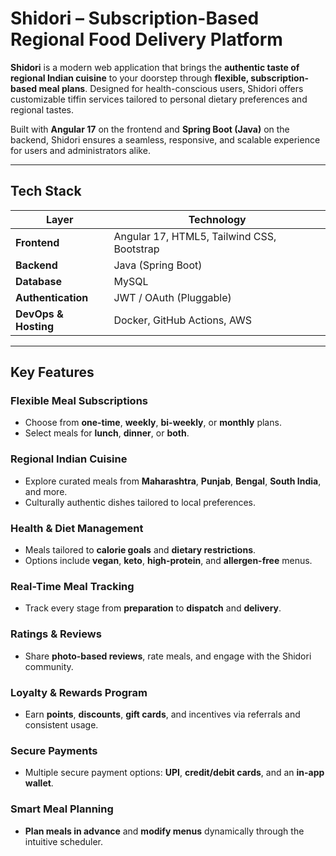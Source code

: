 # Shidori – Subscription-Based Regional Food Delivery Platform

**Shidori** is a modern web application that brings the **authentic taste of regional Indian cuisine** to your doorstep through **flexible, subscription-based meal plans**. Designed for health-conscious users, Shidori offers customizable tiffin services tailored to personal dietary preferences and regional tastes.

Built with **Angular 17** on the frontend and **Spring Boot (Java)** on the backend, Shidori ensures a seamless, responsive, and scalable experience for users and administrators alike.

---

## Tech Stack

| Layer              | Technology                                 |
|--------------------|---------------------------------------------|
| **Frontend**       | Angular 17, HTML5, Tailwind CSS, Bootstrap |
| **Backend**        | Java (Spring Boot)                          |
| **Database**       | MySQL                                       |
| **Authentication** | JWT / OAuth (Pluggable)                     |
| **DevOps & Hosting** | Docker, GitHub Actions, AWS               |

---

## Key Features

### Flexible Meal Subscriptions
- Choose from **one-time**, **weekly**, **bi-weekly**, or **monthly** plans.
- Select meals for **lunch**, **dinner**, or **both**.

### Regional Indian Cuisine
- Explore curated meals from **Maharashtra**, **Punjab**, **Bengal**, **South India**, and more.
- Culturally authentic dishes tailored to local preferences.

### Health & Diet Management
- Meals tailored to **calorie goals** and **dietary restrictions**.
- Options include **vegan**, **keto**, **high-protein**, and **allergen-free** menus.

### Real-Time Meal Tracking
- Track every stage from **preparation** to **dispatch** and **delivery**.

### Ratings & Reviews
- Share **photo-based reviews**, rate meals, and engage with the Shidori community.

### Loyalty & Rewards Program
- Earn **points**, **discounts**, **gift cards**, and incentives via referrals and consistent usage.

### Secure Payments
- Multiple secure payment options: **UPI**, **credit/debit cards**, and an **in-app wallet**.

### Smart Meal Planning
- **Plan meals in advance** and **modify menus** dynamically through the intuitive scheduler.
